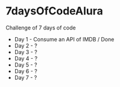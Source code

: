 # 7daysOfCodeAlura
Challenge of 7 days of code
<ul>
  <li>Day 1 - Consume an API of IMDB / Done</li>
  <li>Day 2 - ?</li>
  <li>Day 3 - ?</li>
  <li>Day 4 - ?</li>
  <li>Day 5 - ?</li>
  <li>Day 6 - ?</li>
  <li>Day 7 - ?</li>
</ul>
